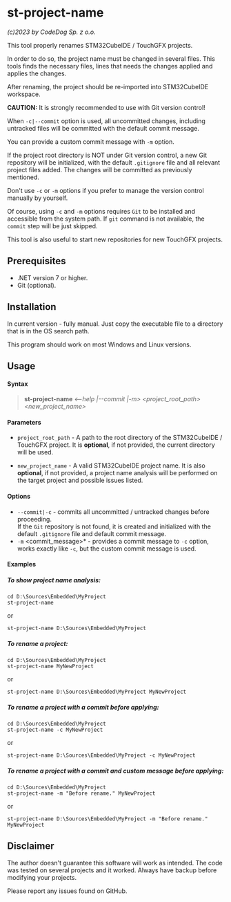 # st-project-name

*(c)2023 by CodeDog Sp. z o.o.*

This tool properly renames STM32CubeIDE / TouchGFX projects.

In order to do so, the project name must be changed in several files.
This tools finds the necessary files, lines that needs the changes applied
and applies the changes.

After renaming, the project should be re-imported into STM32CubeIDE workspace.

**CAUTION:** It is strongly recommended to use with Git version control!

When `-c|--commit`  option is used, all uncommitted changes, including
untracked files will be committed with the default commit message.

You can provide a custom commit message with `-m` option.

If the project root directory is NOT under Git version control,
a new Git repository will be initialized, with the default `.gitignore` file
and all relevant project files added. The changes will be committed as
previously mentioned.

Don't use `-c` or `-m` options if you prefer to manage the version control
manually by yourself.

Of course, using `-c` and `-m` options requires `Git` to be installed
and accessible from the system path. If `git` command is not available,
the `commit` step will be just skipped.

This tool is also useful to start new repositories for new TouchGFX projects.

## Prerequisites

 - .NET version 7 or higher.
 - Git (optional).

## Installation

In current version - fully manual. Just copy the executable file to a
directory that is in the OS search path.

This program should work on most Windows and Linux versions.

## Usage

#### Syntax

> **st-project-name** *<--help |--commit |-m> <project_root_path> <new_project_name>*

#### Parameters

 - `project_root_path` - A path to the root directory of the STM32CubeIDE /
   TouchGFX project. It is **optional**, if not provided, the current directory
   will be used.

- `new_project_name` - A valid STM32CubeIDE project name. It is also
  **optional**, if not provided, a project name analysis will be performed on
  the target project and possible issues listed.




#### Options

 - `--commit|-c` - commits all uncommitted / untracked changes before
   proceeding.<br>
   If the `Git` repository is not found, it is created and initialized with
   the default `.gitignore` file and default commit message.
 - `-m` <commit_message>* - provides a commit message to `-c` option, works
   exactly like `-c`, but the custom commit message is used.


#### Examples

##### To show project name analysis:
```
cd D:\Sources\Embedded\MyProject
st-project-name
```
or
```
st-project-name D:\Sources\Embedded\MyProject
```
##### To rename a project:
```
cd D:\Sources\Embedded\MyProject
st-project-name MyNewProject
```
or
```
st-project-name D:\Sources\Embedded\MyProject MyNewProject
```

##### To rename a project with a commit before applying:
```
cd D:\Sources\Embedded\MyProject
st-project-name -c MyNewProject
```
or
```
st-project-name D:\Sources\Embedded\MyProject -c MyNewProject
```

##### To rename a project with a commit and custom message before applying:
```
cd D:\Sources\Embedded\MyProject
st-project-name -m "Before rename." MyNewProject
```
or
```
st-project-name D:\Sources\Embedded\MyProject -m "Before rename." MyNewProject
```



## Disclaimer

The author doesn't guarantee this software will work as intended.
The code was tested on several projects and it worked.
Always have backup before modifying your projects.

Please report any issues found on GitHub.